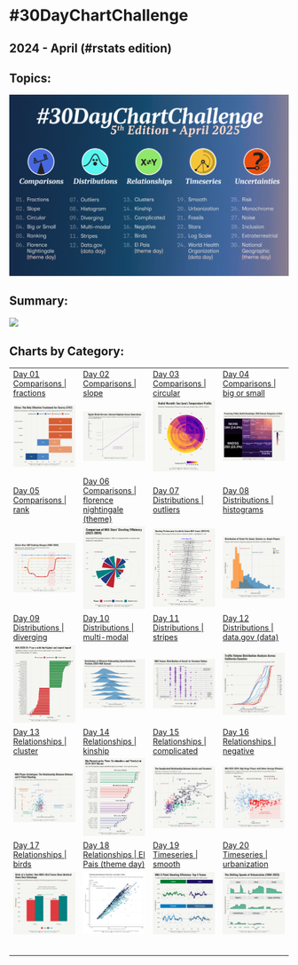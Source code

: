 # #30DayChartChallenge

## 2024 - April (#rstats edition)

## Topics:

![](topics/2025_topics.png)

## Summary:

![](topics/2025_summary.png)

## Charts by Category:

|  |  |  |  |
|------------------|------------------|------------------|------------------|
| [Day 01](https://github.com/poncest/30DayChartChallenge/tree/main/2025/day_01)<br>[Comparisons \| fractions](https://github.com/poncest/30DayChartChallenge/tree/main/2025/day_01) | [Day 02](https://github.com/poncest/30DayChartChallenge/tree/main/2025/day_02)<br>[Comparisons \| slope](https://github.com/poncest/30DayChartChallenge/tree/main/2025/day_02) | [Day 03](https://github.com/poncest/30DayChartChallenge/tree/main/2025/day_03)<br>[Comparisons \| circular](https://github.com/poncest/30DayChartChallenge/tree/main/2025/day_03) | [Day 04](https://github.com/poncest/30DayChartChallenge/tree/main/2025/day_04)<br>[Comparisons \| big or small](https://github.com/poncest/30DayChartChallenge/tree/main/2025/day_04) |
| ![](day_01/2025_day_01.png "fractions") | ![](day_02/2025_day_02.png "slope") | ![](day_03/2025_day_03.png "circular") | ![](day_04/2025_day_04.png "big or small") |
| [Day 05](https://github.com/poncest/30DayChartChallenge/tree/main/2025/day_05)<br>[Comparisons \| rank](https://github.com/poncest/30DayChartChallenge/tree/main/2025/day_05) | [Day 06](https://github.com/poncest/30DayChartChallenge/tree/main/2025/day_06)<br>[Comparisons \| florence nightingale (theme)](https://github.com/poncest/30DayChartChallenge/tree/main/2025/day_05) | [Day 07](https://github.com/poncest/30DayChartChallenge/tree/main/2025/day_07)<br>[Distributions \| outliers](https://github.com/poncest/30DayChartChallenge/tree/main/2025/day_07) | [Day 08](https://github.com/poncest/30DayChartChallenge/tree/main/2025/day_08)<br>[Distributions \| histograms](https://github.com/poncest/30DayChartChallenge/tree/main/2025/day_08) |
| ![](day_05/2025_day_05.png "rank") | ![](day_06/2025_day_06.png "florence nightingale (theme)") | ![](day_07/2025_day_07.png "outliers") | ![](day_08/2025_day_08.png "histograms") |
| [Day 09](https://github.com/poncest/30DayChartChallenge/tree/main/2025/day_09)<br>[Distributions \| diverging](https://github.com/poncest/30DayChartChallenge/tree/main/2025/day_09) | [Day 10](https://github.com/poncest/30DayChartChallenge/tree/main/2025/day_10)<br>[Distributions \| multi-modal](https://github.com/poncest/30DayChartChallenge/tree/main/2025/day_10) | [Day 11](https://github.com/poncest/30DayChartChallenge/tree/main/2025/day_11)<br>[Distributions \| stripes](https://github.com/poncest/30DayChartChallenge/tree/main/2025/day_11) | [Day 12](https://github.com/poncest/30DayChartChallenge/tree/main/2025/day_12)<br>[Distributions \| data.gov (data)](https://github.com/poncest/30DayChartChallenge/tree/main/2025/day_12) |
| ![](day_09/2025_day_09.png "diverging") | ![](day_10/2025_day_10.png "multi-modal") | ![](day_11/2025_day_11.png "stripes") | ![](day_12/2025_day_12.png "data.gov (data)") |
| [Day 13](https://github.com/poncest/30DayChartChallenge/tree/main/2025/day_13)<br>[Relationships \| cluster](https://github.com/poncest/30DayChartChallenge/tree/main/2025/day_13) | [Day 14](https://github.com/poncest/30DayChartChallenge/tree/main/2025/day_14)<br>[Relationships \| kinship](https://github.com/poncest/30DayChartChallenge/tree/main/2025/day_14) | [Day 15](https://github.com/poncest/30DayChartChallenge/tree/main/2025/day_15)<br>[Relationships \| complicated](https://github.com/poncest/30DayChartChallenge/tree/main/2025/day_15) | [Day 16](https://github.com/ponest/30DayChartChallenge/tree/main/2025/day_16)<br>[Relationships \| negative](https://github.com/poncest/30DayChartChallenge/tree/main/2025/day_16) |
| ![](day_13/2025_day_13.png "cluster") | ![](day_14/2025_day_14.png "kinship") | ![](day_15/2025_day_15.png "complicated") | ![](day_16/2025_day_16.png "negative") |
| [Day 17](https://github.com/ponest/30DayChartChallenge/tree/main/2025/day_17)<br>[Relationships \| birds](https://github.com/poncest/30DayChartChallenge/tree/main/2025/day_17) | [Day 18](https://github.com/ponest/30DayChartChallenge/tree/main/2025/day_18)<br>[Relationships \| El Pais (theme day)](https://github.com/poncest/30DayChartChallenge/tree/main/2025/day_18) | [Day 19](https://github.com/ponest/30DayChartChallenge/tree/main/2025/day_19)<br>[Timeseries \| smooth](https://github.com/poncest/30DayChartChallenge/tree/main/2025/day_19) | [Day 20](https://github.com/ponest/30DayChartChallenge/tree/main/2025/day_20)<br>[Timeseries \| urbanization](https://github.com/poncest/30DayChartChallenge/tree/main/2025/day_20) |
| ![](day_17/2025_day_17.png "birds") | ![](day_18/2025_day_18.png "El Pais (theme day)") | ![](day_19/2025_day_19.png "smooth") | ![](day_20/2025_day_20.png "urbanization") |
|  |  |  |  |
|  |  |  |  |
|  |  |  |  |
|  |  |  |  |
|  |  |  |  |
|  |  |  |  |
